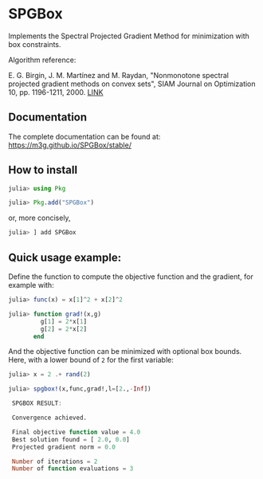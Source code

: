 # SPGBox

Implements the Spectral Projected Gradient Method for minimization 
with box constraints. 

Algorithm reference:

E. G. Birgin, J. M. Martínez and M. Raydan, "Nonmonotone spectral
projected gradient methods on convex sets", SIAM Journal on Optimization
10, pp. 1196-1211, 2000. 
[LINK](http://www.ime.usp.br/~egbirgin/publications/bmr.pdf)

## Documentation

The complete documentation can be found at: 
https://m3g.github.io/SPGBox/stable/

## How to install

```julia
julia> using Pkg

julia> Pkg.add("SPGBox")
```

or, more concisely,

```julia
julia> ] add SPGBox

```

## Quick usage example:

Define the function to compute the objective function and the gradient,
for example with:

```julia
julia> func(x) = x[1]^2 + x[2]^2

julia> function grad!(x,g)
         g[1] = 2*x[1]
         g[2] = 2*x[2]
       end
```

And the objective function can be minimized with optional box bounds.
Here, with a lower bound of `2` for the first variable:

```julia
julia> x = 2 .+ rand(2)

julia> spgbox!(x,func,grad!,l=[2.,-Inf])

 SPGBOX RESULT:

 Convergence achieved.

 Final objective function value = 4.0
 Best solution found = [ 2.0, 0.0]
 Projected gradient norm = 0.0

 Number of iterations = 2
 Number of function evaluations = 3

```

